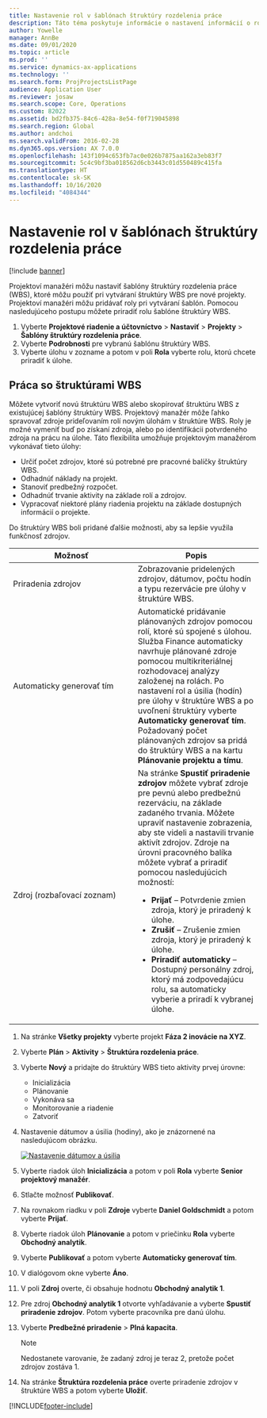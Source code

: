 ```yaml
---
title: Nastavenie rol v šablónach štruktúry rozdelenia práce
description: Táto téma poskytuje informácie o nastavení informácií o rolách v šablónach štruktúry rozdelenia práce.
author: Yowelle
manager: AnnBe
ms.date: 09/01/2020
ms.topic: article
ms.prod: ''
ms.service: dynamics-ax-applications
ms.technology: ''
ms.search.form: ProjProjectsListPage
audience: Application User
ms.reviewer: josaw
ms.search.scope: Core, Operations
ms.custom: 82022
ms.assetid: bd2fb375-84c6-428a-8e54-f0f719045898
ms.search.region: Global
ms.author: andchoi
ms.search.validFrom: 2016-02-28
ms.dyn365.ops.version: AX 7.0.0
ms.openlocfilehash: 143f1094c653fb7ac0e026b7875aa162a3eb83f7
ms.sourcegitcommit: 5c4c9bf3ba018562d6cb3443c01d550489c415fa
ms.translationtype: HT
ms.contentlocale: sk-SK
ms.lasthandoff: 10/16/2020
ms.locfileid: "4084344"
---
```

# <a name="set-up-roles-on-work-breakdown-structure-templates"></a>Nastavenie rol v šablónach štruktúry rozdelenia práce

[!include [banner](../includes/banner.md)]

Projektoví manažéri môžu nastaviť šablóny štruktúry rozdelenia práce (WBS), ktoré môžu použiť pri vytváraní štruktúry WBS pre nové projekty. Projektoví manažéri môžu pridávať roly pri vytváraní šablón. Pomocou nasledujúceho postupu môžete priradiť rolu šablóne štruktúry WBS.

1. Vyberte **Projektové riadenie a účtovníctvo** > **Nastaviť** > **Projekty** > **Šablóny štruktúry rozdelenia práce**.
2. Vyberte **Podrobnosti** pre vybranú šablónu štruktúry WBS.
3. Vyberte úlohu v zozname a potom v poli **Rola** vyberte rolu, ktorú chcete priradiť k úlohe.

## <a name="work-with-a-wbs"></a>Práca so štruktúrami WBS

Môžete vytvoriť novú štruktúru WBS alebo skopírovať štruktúru WBS z existujúcej šablóny štruktúry WBS. Projektový manažér môže ľahko spravovať zdroje prideľovaním rolí novým úlohám v štruktúre WBS. Roly je možné vymeniť buď po získaní zdroja, alebo po identifikácii potvrdeného zdroja na prácu na úlohe. Táto flexibilita umožňuje projektovým manažérom vykonávať tieto úlohy:

- Určiť počet zdrojov, ktoré sú potrebné pre pracovné balíčky štruktúry WBS.
- Odhadnúť náklady na projekt.
- Stanoviť predbežný rozpočet.
- Odhadnúť trvanie aktivity na základe rolí a zdrojov.
- Vypracovať niektoré plány riadenia projektu na základe dostupných informácií o projekte.

Do štruktúry WBS boli pridané ďalšie možnosti, aby sa lepšie využila funkčnosť zdrojov.

<table>
<colgroup>
<col width="50%" />
<col width="50%" />
</colgroup>
<thead>
<tr class="header">
<th>Možnosť</th>
<th>Popis</th>
</tr>
</thead>
<tbody>
<tr class="odd">
<td>Priradenia zdrojov</td>
<td>Zobrazovanie pridelených zdrojov, dátumov, počtu hodín a typu rezervácie pre úlohy v štruktúre WBS.</td>
</tr>
<tr class="even">
<td>Automaticky generovať tím</td>
<td>Automatické pridávanie plánovaných zdrojov pomocou rolí, ktoré sú spojené s úlohou. Služba Finance automaticky navrhuje plánované zdroje pomocou multikriteriálnej rozhodovacej analýzy založenej na rolách. Po nastavení rol a úsilia (hodín) pre úlohy v štruktúre WBS a po uvoľnení štruktúry vyberte <strong>Automaticky generovať tím</strong>. Požadovaný počet plánovaných zdrojov sa pridá do štruktúry WBS a na kartu <strong>Plánovanie projektu a tímu</strong>.</td>
</tr>
<tr class="odd">
<td>Zdroj (rozbaľovací zoznam)</td>
<td>Na stránke <strong>Spustiť priradenie zdrojov</strong> môžete vybrať zdroje pre pevnú alebo predbežnú rezerváciu, na základe zadaného trvania. Môžete upraviť nastavenie zobrazenia, aby ste videli a nastavili trvanie aktivít zdrojov. Zdroje na úrovni pracovného balíka môžete vybrať a priradiť pomocou nasledujúcich možností:
<ul>
<li><strong>Prijať</strong> – Potvrdenie zmien zdroja, ktorý je priradený k úlohe.</li>
<li><strong>Zrušiť</strong> – Zrušenie zmien zdroja, ktorý je priradený k úlohe.</li>
<li><strong>Priradiť automaticky</strong> – Dostupný personálny zdroj, ktorý má zodpovedajúcu rolu, sa automaticky vyberie a priradí k vybranej úlohe.</li>
</ul></td>
</tr>
</tbody>
</table>

1. Na stránke **Všetky projekty** vyberte projekt **Fáza 2 inovácie na XYZ**.
2. Vyberte **Plán** > **Aktivity** > **Štruktúra rozdelenia práce**.
3. Vyberte **Nový** a pridajte do štruktúry WBS tieto aktivity prvej úrovne:

    - Inicializácia
    - Plánovanie
    - Vykonáva sa
    - Monitorovanie a riadenie
    - Zatvoriť

4. Nastavenie dátumov a úsilia (hodiny), ako je znázornené na nasledujúcom obrázku.

    [![Nastavenie dátumov a úsilia](./media/projectresourcing10.jpg)](./media/projectresourcing10.jpg)

5. Vyberte riadok úloh **Inicializácia** a potom v poli **Rola** vyberte **Senior projektový manažér**.
6. Stlačte možnosť **Publikovať**.
7. Na rovnakom riadku v poli **Zdroje** vyberte **Daniel Goldschmidt** a potom vyberte **Prijať**.
8. Vyberte riadok úloh **Plánovanie** a potom v priečinku **Rola** vyberte **Obchodný analytik**.
9. Vyberte **Publikovať** a potom vyberte **Automaticky generovať tím**.
10. V dialógovom okne vyberte **Áno**.
11. V poli **Zdroj** overte, či obsahuje hodnotu **Obchodný analytik 1**.
12. Pre zdroj **Obchodný analytik 1** otvorte vyhľadávanie a vyberte **Spustiť priradenie zdrojov**. Potom vyberte pracovníka pre danú úlohu.
13. Vyberte **Predbežné priradenie** &gt; **Plná kapacita**.

    > [!NOTE] 
    > Nedostanete varovanie, že zadaný zdroj je teraz 2, pretože počet zdrojov zostáva 1.

14. Na stránke **Štruktúra rozdelenia práce** overte priradenie zdrojov v štruktúre WBS a potom vyberte **Uložiť**.


[!INCLUDE[footer-include](../includes/footer-banner.md)]